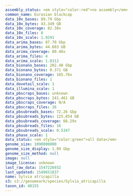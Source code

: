 ```yaml
---
assembly_status: <em style="color:red">no assembly</em>
common_name: Eurasian blackcap
data_10x_bases: 89.79 Gbp
data_10x_bytes: 43.349 GB
data_10x_coverage: 82.38x
data_10x_files: 8
data_10x_scale: 1.9291
data_arima_bases: 87.70 Gbp
data_arima_bytes: 44.603 GB
data_arima_coverage: 80.46x
data_arima_files: 4
data_arima_scale: 1.8312
data_bionano_bases: 202.48 Gbp
data_bionano_bytes: 0.371 GB
data_bionano_coverage: 185.76x
data_bionano_files: 1
data_dovetail_scale: 1
data_illumina_scale: 1
data_pbscraps_bases: unknown
data_pbscraps_bytes: 241.461 GB
data_pbscraps_coverage: N/A
data_pbscraps_files: 16
data_pbsubreads_bases: 72.26 Gbp
data_pbsubreads_bytes: 125.854 GB
data_pbsubreads_coverage: 66.29x
data_pbsubreads_files: 16
data_pbsubreads_scale: 0.5347
data_phase_scale: 1
data_status: <em style="color:green">all data</em>
genome_size: 1090000000
genome_size_display: 1.09 Gbp
genome_size_method: null
image: null
image_license: unknown
last_raw_data: 1547226932
last_updated: 1549651837
name: Sylvia atricapilla
s3: s3://genomeark/species/Sylvia_atricapilla
taxon_id: 48155
---
```

